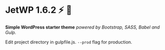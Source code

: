 # JetWP 1.6.2 :zap: :rocket:

**Simple WordPress starter theme** *powered by Bootstrap, SASS, Babel and Gulp.*

Edit project directory in gulpfile.js. `--prod` flag for production.
